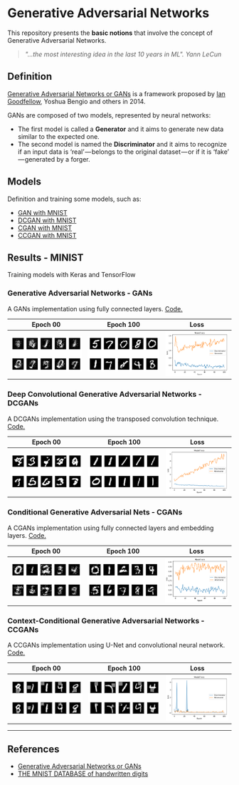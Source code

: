 # Generative Adversarial Networks

This repository presents the **basic notions** that involve the concept of Generative Adversarial Networks.

> *"...the most interesting idea in the last 10 years in ML". Yann LeCun*

## Definition

[Generative Adversarial Networks or GANs](https://arxiv.org/abs/1406.2661) is a framework proposed by [Ian Goodfellow](http://www.iangoodfellow.com/), Yoshua Bengio and others in 2014.

GANs are composed of two models, represented by neural networks:
* The first model is called a **Generator** and it aims to generate new data similar to the expected one. 
* The second model is named the **Discriminator** and it aims to recognize if an input data is ‘real’ — belongs to the original dataset — or if it is ‘fake’ — generated by a forger.

## Models

Definition and training some models, such as:

* [GAN with MNIST](https://github.com/mafda/generative_adversarial_networks_101/blob/master/src/01_GAN_MNIST.ipynb)
* [DCGAN with MNIST](https://github.com/mafda/generative_adversarial_networks_101/blob/master/src/02_DCGAN_MNIST.ipynb)
* [CGAN with MNIST](https://github.com/mafda/generative_adversarial_networks_101/blob/master/src/03_CGAN_MNIST.ipynb)
* [CCGAN with MNIST](https://github.com/mafda/generative_adversarial_networks_101/blob/master/src/04_CCGAN_MNIST.ipynb)

## Results - MINIST

Training models with Keras and TensorFlow

### Generative Adversarial Networks - GANs
A GANs implementation using fully connected layers. [Code.](https://github.com/mafda/generative_adversarial_networks_101/blob/master/src/01_GAN_MNIST.ipynb)

| Epoch 00 | Epoch 100 | Loss |
|----------|-----------|------|
| ![GAN with MNIST](img/00_gan.png) | ![GAN with MNIST](img/100_gan.png)| ![GAN with MNIST](img/loss_gan.png)|

### Deep Convolutional Generative Adversarial Networks - DCGANs
A DCGANs implementation using the transposed convolution technique. [Code.](https://github.com/mafda/generative_adversarial_networks_101/blob/master/src/02_DCGAN_MNIST.ipynb)

| Epoch 00 | Epoch 100 | Loss |
|----------|-----------|------|
| ![GAN with MNIST](img/00_dcgan.png) | ![GAN with MNIST](img/100_dcgan.png)| ![GAN with MNIST](img/loss_dcgan.png)|

### Conditional Generative Adversarial Nets - CGANs
A CGANs implementation using fully connected layers and embedding layers. [Code.](https://github.com/mafda/generative_adversarial_networks_101/blob/master/src/03_CGAN_MNIST.ipynb)

| Epoch 00 | Epoch 100 | Loss |
|----------|-----------|------|
| ![CGAN with MNIST](img/00_cgan.png) | ![CGAN with MNIST](img/100_cgan.png)| ![CGAN with MNIST](img/loss_cgan.png)|

### Context-Conditional Generative Adversarial Networks - CCGANs
A CCGANs implementation using U-Net and convolutional neural network. [Code.](https://github.com/mafda/generative_adversarial_networks_101/blob/master/src/04_CCGAN_MNIST.ipynb)

| Epoch 00 | Epoch 100 | Loss |
|----------|-----------|------|
| ![CGAN with MNIST](img/00_ccgan.png) | ![CGAN with MNIST](img/100_ccgan.png)| ![CGAN with MNIST](img/loss_ccgan.png)|

---

## References

* [Generative Adversarial Networks or GANs](https://arxiv.org/abs/1406.2661)
* [THE MNIST DATABASE of handwritten digits](http://yann.lecun.com/exdb/mnist/)

